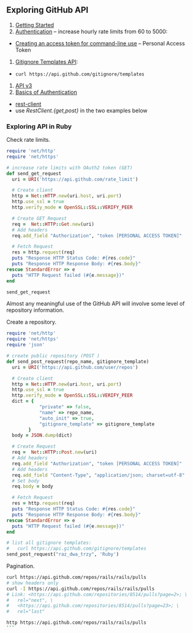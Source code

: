 ## Exploring GitHub API

1. [Getting Started](https://developer.github.com/guides/getting-started/)
1. [Authentication](https://developer.github.com/v3/#authentication) –
  increase hourly rate limits from 60 to 5000:
  - [Creating an access token for command-line use](https://help.github.com/articles/creating-an-access-token-for-command-line-use/) –
  Personal Access Token
1. [Gitignore Templates API](https://developer.github.com/changes/2012-11-29-gitignore-templates/):
  - `curl https://api.github.com/gitignore/templates`
1. [API v3](https://developer.github.com/v3/)
1. [Basics of Authentication](https://developer.github.com/guides/basics-of-authentication/)
  - [rest-client](https://github.com/rest-client/rest-client)
  - use _RestClient.{get,post}_ in the two examples below


### Exploring API in Ruby

Check rate limits.

```ruby
require 'net/http'
require 'net/https'

# increase rate limits with OAuth2 token (GET)
def send_get_request
  uri = URI('https://api.github.com/rate_limit')

  # Create client
  http = Net::HTTP.new(uri.host, uri.port)
  http.use_ssl = true
  http.verify_mode = OpenSSL::SSL::VERIFY_PEER

  # Create GET Request
  req =  Net::HTTP::Get.new(uri)
  # Add headers
  req.add_field "Authorization", "token [PERSONAL ACCESS TOKEN]"

  # Fetch Request
  res = http.request(req)
  puts "Response HTTP Status Code: #{res.code}"
  puts "Response HTTP Response Body: #{res.body}"
rescue StandardError => e
  puts "HTTP Request failed (#{e.message})"
end

send_get_request
```

Almost any meaningful use of the GitHub API will involve some level of
repository information.

Create a repository.

```ruby
require 'net/http'
require 'net/https'
require 'json'

# create public repository (POST )
def send_post_request(repo_name, gitignore_template)
  uri = URI('https://api.github.com/user/repos')

  # Create client
  http = Net::HTTP.new(uri.host, uri.port)
  http.use_ssl = true
  http.verify_mode = OpenSSL::SSL::VERIFY_PEER
  dict = {
            "private" => false,
            "name" => repo_name,
            "auto_init" => true,
            "gitignore_template" => gitignore_template
        }
  body = JSON.dump(dict)

  # Create Request
  req =  Net::HTTP::Post.new(uri)
  # Add headers
  req.add_field "Authorization", "token [PERSONAL ACCESS TOKEN]"
  # Add headers
  req.add_field "Content-Type", "application/json; charset=utf-8"
  # Set body
  req.body = body

  # Fetch Request
  res = http.request(req)
  puts "Response HTTP Status Code: #{res.code}"
  puts "Response HTTP Response Body: #{res.body}"
rescue StandardError => e
  puts "HTTP Request failed (#{e.message})"
end

# list all gitignore templates:
#   curl https://api.github.com/gitignore/templates
send_post_request("raz_dwa_trzy", 'Ruby')
```

Pagination.

``````sh
curl https://api.github.com/repos/rails/rails/pulls
# show headers only
curl -I https://api.github.com/repos/rails/rails/pulls
# Link: <https://api.github.com/repositories/8514/pulls?page=2>; \
#   rel="next", \
#   <https://api.github.com/repositories/8514/pulls?page=23>; \
#   rel="last"

http https://api.github.com/repos/rails/rails/pulls
```
